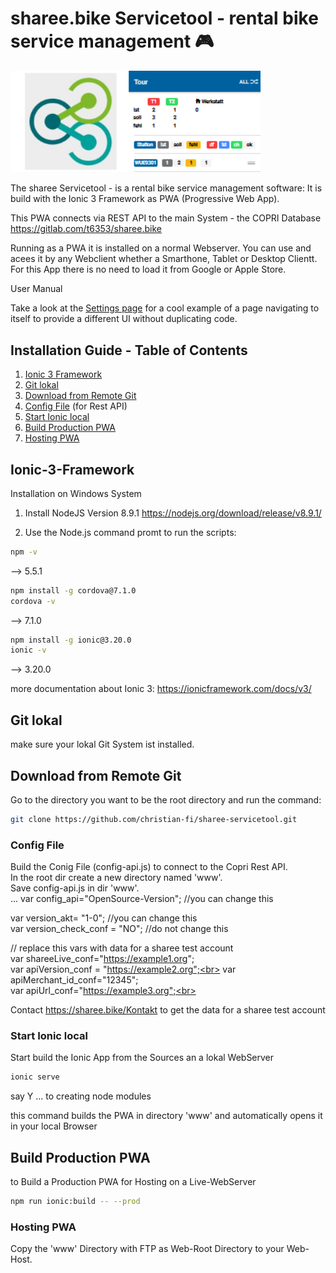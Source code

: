 # sharee.bike Servicetool - rental bike service management 🎮

<img src="src/assets/imgs/sharee-stool.png" width="400" />

The sharee Servicetool - is a rental bike service management software:
It is build with the Ionic 3 Framework as PWA (Progressive Web App).

This PWA connects via REST API to the main System - the COPRI Database 
https://gitlab.com/t6353/sharee.bike

Running as a PWA it is installed on a normal Webserver. You can use and acees it by any Webclient whether a Smarthone, Tablet or Desktop Clientt. For this App there is no need to load it from Google or Apple Store.

User Manual 

Take a look at the [Settings
page](https://github.com/ionic-team/starters/blob/master/ionic-angular/official/super/src/pages/settings/settings.html)
for a cool example of a page navigating to itself to provide a different UI
without duplicating code.

## Installation Guide - Table of Contents

1. [Ionic 3 Framework](#Ionic-3-Framework)
2. [Git lokal](#Git-lokal)
3. [Download from Remote Git](#Download-from-Remote-Git)
4. [Config File](#Config-File) (for Rest API)
5. [Start Ionic local](#Start-Ionic-local) 
6. [Build Production PWA](#Build-Production-PWA) 
7. [Hosting PWA](#Hosting-PWA) 
 

## Ionic-3-Framework

Installation on Windows System

1. Install NodeJS  Version 8.9.1 
https://nodejs.org/download/release/v8.9.1/

2. Use the Node.js command promt to run the scripts:
```bash
npm -v
```
--> 5.5.1
```bash
npm install -g cordova@7.1.0
cordova -v
```
--> 7.1.0
```bash
npm install -g ionic@3.20.0
ionic -v   
```
--> 3.20.0


more documentation about Ionic 3:
https://ionicframework.com/docs/v3/

## Git lokal

make sure your lokal Git System ist installed.

## Download from Remote Git

Go to the directory you want to be the root directory and run the command:
```bash
git clone https://github.com/christian-fi/sharee-servicetool.git
```

### Config File

Build the Conig File (config-api.js) to connect to the Copri Rest API.<br>
In the root dir create a new directory named 'www'. <br>
Save config-api.js in dir 'www'.<br>
...
var config_api="OpenSource-Version"; //you can change this<br>

var version_akt= "1-0"; //you can change this<br>
var version_check_conf = "NO"; //do not change this<br>

// replace this vars with data for a sharee test account<br>
var shareeLive_conf="https://example1.org";  <br>
var apiVersion_conf = "https://example2.org";<br>
var apiMerchant_id_conf="12345";<br>
var apiUrl_conf="https://example3.org";<br>

Contact https://sharee.bike/Kontakt to get the data for a sharee test account


### Start Ionic local

Start build the Ionic App from the Sources an a lokal WebServer

```bash
ionic serve
```
say Y ... to creating node modules

this command builds the PWA in directory 'www' and automatically opens it in your local Browser 

## Build Production PWA 

to Build a Production PWA for Hosting on a Live-WebServer

```bash
npm run ionic:build -- --prod
```
### Hosting PWA

Copy the 'www' Directory with FTP as Web-Root Directory to your Web-Host.